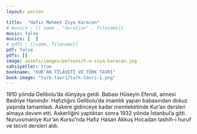 ```yaml
---
layout: person

title:  "Hafız Mehmet Ziya Karacan"
# musics : [[ name , "duration" , filename]]
music: false
musics: [  ]
# pdfs : [[name, filename]]
pdf: false
pdfs: []
image: assets/images/persons/h-m-ziya-karacan.jpg
sahsiyetler: true
bookname: "KUR’AN TİLÂVETİ VE TÜRK TAVRI"
book-image: "turk-tavri/turk-tavri-1.png"
---
```


1910 yılında Gelibolu’da dünyaya geldi. Babası Hüseyin Efendi, annesi Bedriye Hanımdır. 
Hafızlığını Gelibolu’da imamlık yapan babasından dokuz yaşında tamamladı. Askere gidinceye kadar memleketinde Kur’an dersleri almaya devam etti. Askerliğini yaptıktan sonra 1932 yılında İstanbul’a gitti. Nuruosmaniye Kur’an Kursu’nda Hafız Hasan Akkuş Hocadan tashih-i huruf ve tecvit dersleri aldı. 

